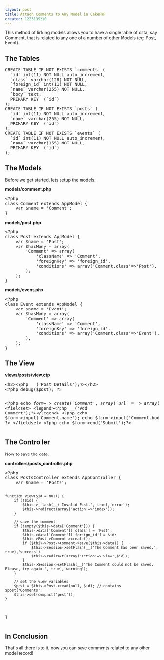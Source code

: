 ```yaml
---
layout: post
title: Attach Comments to Any Model in CakePHP
created: 1223139210
---
```

<p>This method of linking models allows you to have a single table of data, say Comment, that is related to any one of a number of other Models (eg: Post, Event).</p>
<!--break-->

<h2>The Tables</h2>
<pre class="brush:sql">
CREATE TABLE IF NOT EXISTS `comments` (
  `id` int(11) NOT NULL auto_increment,
  `class` varchar(128) NOT NULL,
  `foreign_id` int(11) NOT NULL,
  `name` varchar(255) NOT NULL,
  `body` text,
  PRIMARY KEY  (`id`)
);
CREATE TABLE IF NOT EXISTS `posts` (
  `id` int(11) NOT NULL auto_increment,
  `name` varchar(255) NOT NULL,
  PRIMARY KEY  (`id`)
);
CREATE TABLE IF NOT EXISTS `events` (
  `id` int(11) NOT NULL auto_increment,
  `name` varchar(255) NOT NULL,
  PRIMARY KEY  (`id`)
);
</pre>

<h2>The Models</h2>
<p>Before we get started, lets setup the models.</p>
<b>models/comment.php</b>
<pre class="brush:php">
&lt;?php
class Comment extends AppModel {
	var $name = 'Comment';
}
</pre>

<b>models/post.php</b>
<pre class="brush:php">
&lt;?php
class Post extends AppModel {
	var $name = 'Post';
	var $hasMany = array(
		'Comment' => array(
			'className' => 'Comment',
			'foreignKey' => 'foreign_id',
			'conditions' => array('Comment.class'=>'Post'),
		),
	);
}
</pre>

<b>models/event.php</b>
<pre class="brush:php">
&lt;?php
class Event extends AppModel {
	var $name = 'Event';
	var $hasMany = array(
		'Comment' => array(
			'className' => 'Comment',
			'foreignKey' => 'foreign_id',
			'conditions' => array('Comment.class'=>'Event'),
		),
	);
}
</pre>

<h2>The View</h2>
<b>views/posts/view.ctp</b>
<pre class="brush:php">
&lt;h2>&lt;?php __('Post Details');?>&lt;/h2>
&lt;?php debug($post); ?>

&lt;?php echo $form->create('Comment',array('url'=>array('controller'=>'posts','action'=>'view',$post['Post']['id'])));?>
	&lt;fieldset>
		&lt;legend>&lt;?php __('Add Comment');?>&lt;/legend>
	&lt;?php
		echo $form->input('Comment.name');
		echo $form->input('Comment.body');
	?>
	&lt;/fieldset>
&lt;?php echo $form->end('Submit');?>
</pre>


<h2>The Controller</h2>
<p>Now to save the data.</p>
<b>controllers/posts_controller.php</b>
<pre class="brush:php">
&lt;?php
class PostsController extends AppController {
	var $name = 'Posts';

	function view($id = null) {
		if (!$id) {
			$this->_flash(__('Invalid Post.', true),'error');
			$this->redirect(array('action'=>'index'));
		}

		// save the comment
		if (!empty($this->data['Comment'])) {
			$this->data['Comment']['class'] = 'Post'; 
			$this->data['Comment']['foreign_id'] = $id; 
			$this->Post->Comment->create(); 
			if ($this->Post->Comment->save($this->data)) {
				$this->Session->setFlash(__('The Comment has been saved.', true),'success');
				$this->redirect(array('action'=>'view',$id));
			}
			$this->Session->setFlash(__('The Comment could not be saved. Please, try again.', true),'warning');
		}

		// set the view variables
		$post = $this->Post->read(null, $id); // contains $post['Comments']
		$this->set(compact('post'));
	}
}
</pre>

<h2>In Conclusion</h2>
<p>That's all there is to it, now you can save comments related to any other model record!</p>
